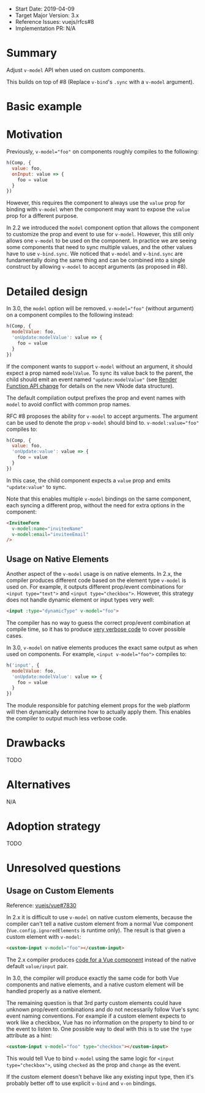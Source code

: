 - Start Date: 2019-04-09
- Target Major Version: 3.x
- Reference Issues: vuejs/rfcs#8
- Implementation PR: N/A

# Summary

Adjust `v-model` API when used on custom components.

This builds on top of #8 (Replace `v-bind`'s `.sync` with a `v-model` argument).

# Basic example

# Motivation

Previously, `v-model="foo"` on components roughly compiles to the following:

``` js
h(Comp, {
  value: foo,
  onInput: value => {
    foo = value
  }
})
```

However, this requires the component to always use the `value` prop for binding with `v-model` when the component may want to expose the `value` prop for a different purpose.

In 2.2 we introduced the `model` component option that allows the component to customize the prop and event to use for `v-model`. However, this still only allows one `v-model` to be used on the component. In practice we are seeing some components that need to sync multiple values, and the other values have to use `v-bind.sync`. We noticed that `v-model` and `v-bind.sync` are fundamentally doing the same thing and can be combined into a single construct by allowing `v-model` to accept arguments (as proposed in #8).

# Detailed design

In 3.0, the `model` option will be removed. `v-model="foo"` (without argument) on a component compiles to the following instead:

``` js
h(Comp, {
  modelValue: foo,
  'onUpdate:modelValue': value => {
    foo = value
  }
})
```

If the component wants to support `v-model` without an argument, it should expect a prop named `modelValue`. To sync its value back to the parent, the child should emit an event named `"update:modelValue"` (see [Render Function API change](https://github.com/vuejs/rfcs/blob/render-fn-api-change/active-rfcs/0000-render-function-api-change.md) for details on the new VNode data structure).

The default compilation output prefixes the prop and event names with `model` to avoid conflict with common prop names.

RFC #8 proposes the ability for `v-model` to accept arguments. The argument can be used to denote the prop `v-model` should bind to. `v-model:value="foo"` compiles to:

``` js
h(Comp, {
  value: foo,
  'onUpdate:value': value => {
    foo = value
  }
})
```

In this case, the child component expects a `value` prop and emits `"update:value"` to sync.

Note that this enables multiple `v-model` bindings on the same component, each syncing a different prop, without the need for extra options in the component:

``` html
<InviteeForm
  v-model:name="inviteeName"
  v-model:email="inviteeEmail"
/>
```

## Usage on Native Elements

Another aspect of the `v-model` usage is on native elements. In 2.x, the compiler produces different code based on the element type `v-model` is used on. For example, it outputs different prop/event combinations for `<input type="text">` and `<input type="checkbox">`. However, this strategy does not handle dynamic element or input types very well:

``` html
<input :type="dynamicType" v-model="foo">
```

The compiler has no way to guess the correct prop/event combination at compile time, so it has to produce [very verbose code](https://template-explorer.vuejs.org/#%3Cinput%20%3Atype%3D%22foo%22%20v-model%3D%22bar%22%3E) to cover possible cases.

In 3.0, `v-model` on native elements produces the exact same output as when used on components. For example, `<input v-model="foo">` compiles to:

``` js
h('input', {
  modelValue: foo,
  'onUpdate:modelValue': value => {
    foo = value
  }
})
```

The module responsible for patching element props for the web platform will then dynamically determine how to actually apply them. This enables the compiler to output much less verbose code.

# Drawbacks

TODO

# Alternatives

N/A

# Adoption strategy

TODO

# Unresolved questions

## Usage on Custom Elements

Reference: [vuejs/vue#7830](https://github.com/vuejs/vue/issues/7830)

In 2.x it is difficult to use `v-model` on native custom elements, because the compiler can't tell a native custom element from a normal Vue component (`Vue.config.ignoredElements` is runtime only). The result is that given a custom element with `v-model`:

``` html
<custom-input v-model="foo"></custom-input>
```

The 2.x compiler produces [code for a Vue component](https://template-explorer.vuejs.org/#%3Ccustom-input%20v-model%3D%22foo%22%3E%3C%2Fcustom-input%3E) instead of the native default `value/input` pair.

In 3.0, the compiler will produce exactly the same code for both Vue components and native elements, and a native custom element will be handled properly as a native element.

The remaining question is that 3rd party custom elements could have unknown prop/event combinations and do not necessarily follow Vue's sync event naming conventions. For example if a custom element expects to work like a checkbox, Vue has no information on the property to bind to or the event to listen to. One possible way to deal with this is to use the `type` attribute as a hint:

``` html
<custom-input v-model="foo" type="checkbox"></custom-input>
```

This would tell Vue to bind `v-model` using the same logic for `<input type="checkbox">`, using `checked` as the prop and `change` as the event.

If the custom element doesn't behave like any existing input type, then it's probably better off to use explicit `v-bind` and `v-on` bindings.
